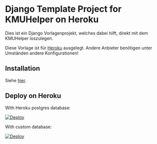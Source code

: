 # Django Template Project for KMUHelper on Heroku

Dies ist ein Django Vorlagenprojekt, welches dabei hilft, direkt mit dem KMUHelper loszulegen.

Diese Vorlage ist für [Heroku](https://heroku.com) ausgelegt. Andere Anbieter benötigen unter Umständen andere Konfigurationen!

## Installation

Siehe [hier](https://rafaelurben.github.io/django-kmuhelper/installation).

## Deploy on Heroku

With Heroku postgres database:

[![Deploy](https://www.herokucdn.com/deploy/button.svg)](https://heroku.com/deploy?template=https%3A%2F%2Fgithub.com%2Frafaelurben%2Fdjangoproject-template-kmuhelper-heroku%2Ftree%2Fmaster)

With custom database:

[![Deploy](https://www.herokucdn.com/deploy/button.svg)](https://heroku.com/deploy?template=https%3A%2F%2Fgithub.com%2Frafaelurben%2Fdjangoproject-template-kmuhelper-heroku%2Ftree%2Fowndb)
